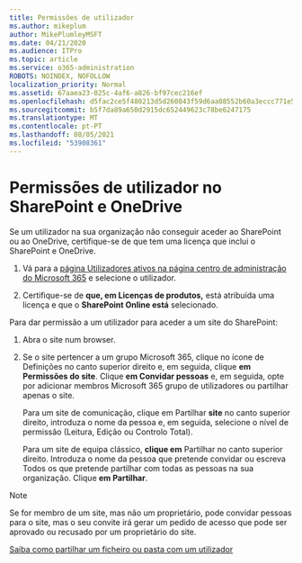 ```yaml
---
title: Permissões de utilizador
ms.author: mikeplum
author: MikePlumleyMSFT
ms.date: 04/21/2020
ms.audience: ITPro
ms.topic: article
ms.service: o365-administration
ROBOTS: NOINDEX, NOFOLLOW
localization_priority: Normal
ms.assetid: 67aaea23-025c-4af6-a826-bf97cec216ef
ms.openlocfilehash: d5fac2ce5f480213d5d260843f59d6aa08552b60a3eccc771e5eb3f7aa814b66
ms.sourcegitcommit: b5f7da89a650d2915dc652449623c78be6247175
ms.translationtype: MT
ms.contentlocale: pt-PT
ms.lasthandoff: 08/05/2021
ms.locfileid: "53908361"
---
```

# <a name="user-permissions-in-sharepoint-and-onedrive"></a>Permissões de utilizador no SharePoint e OneDrive

Se um utilizador na sua organização não conseguir aceder ao SharePoint ou ao OneDrive, certifique-se de que tem uma licença que inclui o SharePoint e OneDrive. 
  
1. Vá para a [página Utilizadores ativos na página centro de administração do Microsoft 365](https://portal.office.com/adminportal/home#/users) e selecione o utilizador. 
    
2. Certifique-se de **que, em Licenças de produtos,** está atribuída uma licença e que o **SharePoint Online está** selecionado. 
    
 Para dar permissão a um utilizador para aceder a um site do SharePoint: 
  
1. Abra o site num browser.
    
2. Se o site pertencer a um grupo Microsoft 365, clique no ícone de Definições no canto superior direito e, em seguida, clique **em Permissões do site**. Clique **em Convidar pessoas** e, em seguida, opte por adicionar membros Microsoft 365 grupo de utilizadores ou partilhar apenas o site. 
    
    Para um site de comunicação, clique em Partilhar **site** no canto superior direito, introduza o nome da pessoa e, em seguida, selecione o nível de permissão (Leitura, Edição ou Controlo Total). 
    
    Para um site de equipa clássico, **clique em** Partilhar no canto superior direito. Introduza o nome da pessoa que pretende convidar ou escreva Todos os que pretende partilhar com todas as pessoas na sua organização. Clique **em Partilhar**.
    
> [!NOTE]
> Se for membro de um site, mas não um proprietário, pode convidar pessoas para o site, mas o seu convite irá gerar um pedido de acesso que pode ser aprovado ou recusado por um proprietário do site. 
  
[Saiba como partilhar um ficheiro ou pasta com um utilizador](https://go.microsoft.com/fwlink/?linkid=533408)
  

